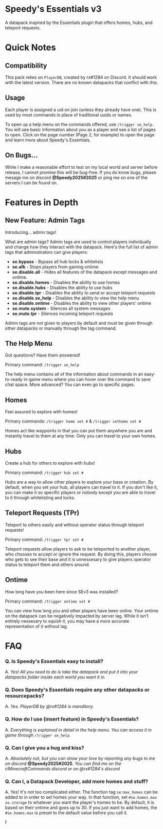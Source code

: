 # Speedy's Essentials v3
A datapack inspired by the Essentials plugin that offers homes, hubs, and teleport requests.


# Quick Notes

## Compatibility
This pack relies on `PlayerDB`, created by rx#1284 on Discord. It should work with the latest version. There are no known datapacks that conflict with this.

## Usage
Each player is assigned a uid on join (unless they already have one). This is used by most commands in place of traditional uuids or names.

To open up a help menu on the commands offered, use `/trigger se_help`. You will see basic information about you as a player and see a list of pages to open. Click on the page number (Page 2, for example) to open the page and learn more about Speedy's Essentials. 

## On Bugs...
While I make a reasonable effort to test on my local world and server before release, I cannot promise this will be bug-free. If you do know bugs, please mesage me on discord **@Speedy2025#2025** or ping me on one of the servers I can be found on.

# Features in Depth

## New Feature: Admin Tags
Introducing... admin tags!

What are admin tags? Admin tags are used to control players individually and change how they interact with the datapack. Here's the full list of admin tags that administrators can give players:
* **se.bypass** - Bypass all hub locks & whitelists
* **se.afk** - Stops players from gaining ontime
* **se.disable.all** - Hides all features of the datapack except messages and ontime.
* **se.disable.homes** - Disables the ability to use homes
* **se.disable.hubs** - Disables the ability to use hubs
* **se.disable.tpr** - Disables the ability to send or accept teleport requests
* **se.disable.se_help** - Disables the ability to view the help menu
* **se.disable.ontime** - Disables the ability to view other players' ontime
* **se.mute.system** - Silences all system messages
* **se.mute.tpr** - Silences incoming teleport requests

Admin tags are not given to players by default and must be given through other datapacks or manually through the tag command.

## The Help Menu
Got questions? Have them answered!

Primary command: `/trigger se_help`

The help menu contains all of the information about commands in an easy-to-ready in-game menu where you can hover over the command to save chat space. More advanced? You can even go to specific pages.

## Homes
Feel assured to explore with homes!

Primary commands: `/trigger home set #` & `/trigger sethome set #`

Homes act like waypoints in that you can put them anywhere you are and instantly travel to them at any time. Only you can travel to your own homes.

## Hubs
Create a hub for others to explore with hubs!

Primary command: `/trigger hub set #`

Hubs are a way to allow other players to explore your base or creation. By default, when you set your hub, all players can travel to it. If you don't like it, you can make it so specific players or nobody except you are able to travel to it through whitelisting and locks.

## Teleport Requests (TPr)
Teleport to others easily and without operator status through teleport requests!

Primary command: `/trigger tpr set #`

Teleport requests allow players to ask to be teleported to another player, who chooses to accept or ignore the request. By doing this, players choose who gets to see their base and it is unnessesary to give players operator status to teleport them and others around.


## Ontime
How long have you been here since SEv3 was installed?

Primary command: `/trigger ontime set #`

You can view how long you and other players have been online. Your ontime on the datapack can be negatively impacted by server lag. While it isn't entirely nessesary to squish it, you may have a more accurate representation of it without lag.

# FAQ
### Q. Is Speedy's Essentials easy to install?

A. *Yes! All you need to do is take the datapack and put it into your datapacks folder inside each world you want it in.*

### Q. Does Speedy's Essentials require any other datapacks or resourcepacks?

A. *Yes. PlayerDB by @rx#1284 is manditory.*

### Q. How do I use (insert feature) in Speedy's Essentials?

A. *Everything is explained in detail in the help menu.  You can access it in game through `/trigger se_help`.*

### Q. Can I give you a hug and kiss?

A. *Absolutely not, but you can show your love by reporting any bugs to me on discord* **@Speedy2025#2025**. *You can find me on the r/MinecraftCommands discord or on @rx#1284's discord*

### Q. Can I, a Datapack Developer, add more homes and stuff?

A. Yes! It's not too complicated either. The function tag `se:max_homes` can be added to in order to set homes your way. In that function, set `#se.homes.max se.storage` to whatever you want the player's homes to be. By default, it is based on their ontime and goes up to 30. If you just want to add homes, the `#se.homes.max` is preset to the default value before you call it.

f
